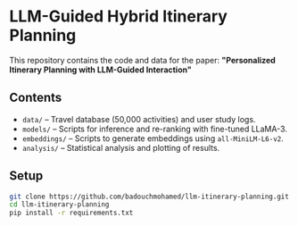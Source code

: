 # LLM-Guided Hybrid Itinerary Planning

This repository contains the code and data for the paper:
**"Personalized Itinerary Planning with LLM-Guided Interaction"**

## Contents
- `data/` – Travel database (50,000 activities) and user study logs.
- `models/` – Scripts for inference and re-ranking with fine-tuned LLaMA-3.
- `embeddings/` – Scripts to generate embeddings using `all-MiniLM-L6-v2`.
- `analysis/` – Statistical analysis and plotting of results.

## Setup
```bash
git clone https://github.com/badouchmohamed/llm-itinerary-planning.git
cd llm-itinerary-planning
pip install -r requirements.txt
